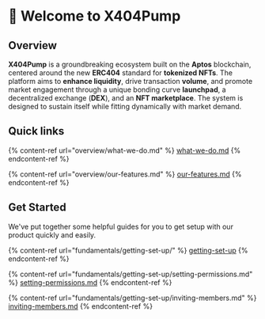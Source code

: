# 👋 Welcome to X404Pump

## Overview

**X404Pump** is a groundbreaking ecosystem built on the **Aptos** blockchain, centered around the new **ERC404** standard for **tokenized NFTs**. The platform aims to **enhance liquidity**, drive transaction **volume**, and promote market engagement through a unique bonding curve **launchpad**, a decentralized exchange (**DEX**), and an **NFT marketplace**. The system is designed to sustain itself while fitting dynamically with market demand.

## Quick links

{% content-ref url="overview/what-we-do.md" %}
[what-we-do.md](overview/what-we-do.md)
{% endcontent-ref %}

{% content-ref url="overview/our-features.md" %}
[our-features.md](overview/our-features.md)
{% endcontent-ref %}

## Get Started

We've put together some helpful guides for you to get setup with our product quickly and easily.

{% content-ref url="fundamentals/getting-set-up/" %}
[getting-set-up](fundamentals/getting-set-up/)
{% endcontent-ref %}

{% content-ref url="fundamentals/getting-set-up/setting-permissions.md" %}
[setting-permissions.md](fundamentals/getting-set-up/setting-permissions.md)
{% endcontent-ref %}

{% content-ref url="fundamentals/getting-set-up/inviting-members.md" %}
[inviting-members.md](fundamentals/getting-set-up/inviting-members.md)
{% endcontent-ref %}
